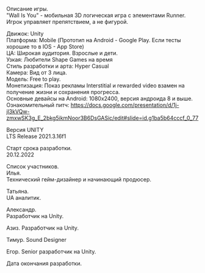 Описание игры.  
"Wall Is You" - мобильная 3D логическая игра с элементами Runner. Игрок управляет препятствием, а не фигурой.  
  
Движок: Unity  
Платформа: Mobile (Прототип на Android - Google Play. Если тесты хорошие то в IOS - App Store)  
ЦА: Широкая аудитория. Взрослые и дети.  
Узкая: Любители Shape Games на время  
Стиль разработки и арта: Hyper Casual  
Камера: Вид от 3 лица.  
Модель: Free to play.  
Монетизация: Показ рекламы Interstitial и rewarded video взамен на получение жизни и сохранения прогресса.  
Основные девайсы на Android: 1080x2400, версия андроида 8 и выше.  
Ознакомительный питч: https://docs.google.com/presentation/d/1j-jl3kVQw-zmxwSK3g_E_2bkg5ikmNoor3B6DsGASic/edit#slide=id.g1ba5b64cccf_0_77  
  
Версия UNITY  
LTS Release 2021.3.16f1  
  
Старт срока разработки.  
20.12.2022  
   
Список участников.  
Илья.  
Технический гейм-дизайнер и начинающий продюсер.  
  
Татьяна.  
UA аналитик.  
  
Александр.  
Разработчик на Unity.  
  
Азиз. Разработчик на Unity.  
  
Тимур. Sound Designer  
  
Егор. Senior разработчик на Unity.  
  
Дата окончания разработки.  
